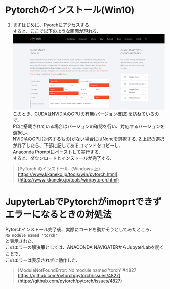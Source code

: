 # Pytorchのインストール(Win10)
1. まずはじめに、[Pyorch](https://pytorch.org/)にアクセスする.  
すると、ここで以下のような画面が現れる.  
![pytorchダウンロード方法選択画面](https://github.com/YuiNish/PracticalSummaries/blob/master/HowToInstall_Pytorch/pytorch_screenshot.png)  
このとき、CUDAはNVIDIAのGPUの有無(バージョン確認)を訪ねているので、  
PCに搭載されている場合はバージョンの確認を行い、対応するバージョンを選択し、  
NVIDIAのGPU(対応するもの)がない場合にはNoneを選択する.
2.上記の選択が終了したら、下部に記してあるコマンドをコピーし、  
Anaconda Promptにペーストして実行する.  
すると、ダウンロードとインストールが完了する.
>[PyTorch のインストール（Windows 上）https://www.kkaneko.jp/tools/win/pytorch.html](https://www.kkaneko.jp/tools/win/pytorch.html)

# JupyterLabでPytorchがimoprtできずエラーになるときの対処法
Pytorchインストール完了後、実際にコードを動かそうとしてみたところ、  
`No module named 'torch'`  
と表示された.  
このエラーの解決策としては、ANACONDA NAVIGATERからJupyterLabを開くことで、  
このエラーは表示されずに動作した.
>[ModuleNotFoundError: No module named 'torch' #4827 https://github.com/pytorch/pytorch/issues/4827](https://github.com/pytorch/pytorch/issues/4827)
